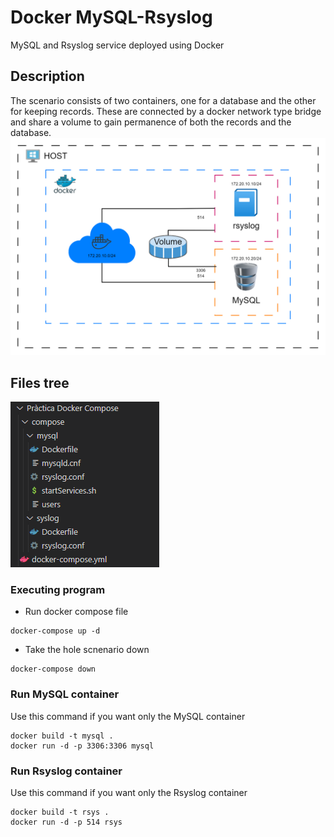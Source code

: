 # Docker MySQL-Rsyslog
MySQL and Rsyslog service deployed using Docker

## Description
The scenario consists of two containers, one for a database and the other for keeping records. These are connected by a docker network type bridge and share a volume to gain permanence of both the records and the database.
![Scenario diagram](./scenario.png)

## Files tree
![Files Tree](./filestree.png)

### Executing program
* Run docker compose file
```
docker-compose up -d
```  
* Take the hole scnenario down
```
docker-compose down
```
### Run MySQL container
Use this command if you want only the MySQL container
```
docker build -t mysql .
docker run -d -p 3306:3306 mysql
```

### Run Rsyslog container 
Use this command if you want only the Rsyslog container
```
docker build -t rsys .
docker run -d -p 514 rsys
```
